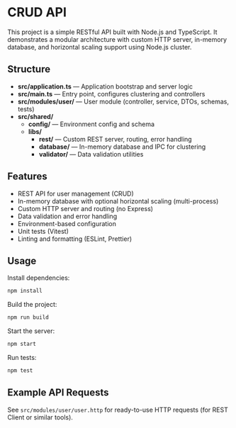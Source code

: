 # CRUD API

This project is a simple RESTful API built with Node.js and TypeScript. It demonstrates a modular architecture with custom HTTP server, in-memory database, and horizontal scaling support using Node.js cluster.

## Structure

- **src/application.ts** — Application bootstrap and server logic
- **src/main.ts** — Entry point, configures clustering and controllers
- **src/modules/user/** — User module (controller, service, DTOs, schemas, tests)
- **src/shared/**
  - **config/** — Environment config and schema
  - **libs/**
    - **rest/** — Custom REST server, routing, error handling
    - **database/** — In-memory database and IPC for clustering
    - **validator/** — Data validation utilities

## Features

- REST API for user management (CRUD)
- In-memory database with optional horizontal scaling (multi-process)
- Custom HTTP server and routing (no Express)
- Data validation and error handling
- Environment-based configuration
- Unit tests (Vitest)
- Linting and formatting (ESLint, Prettier)

## Usage

Install dependencies:

```bash
npm install
```

Build the project:

```bash
npm run build
```

Start the server:

```bash
npm start
```

Run tests:

```bash
npm test
```

## Example API Requests

See `src/modules/user/user.http` for ready-to-use HTTP requests (for REST Client or similar tools).
